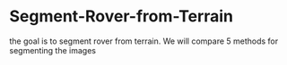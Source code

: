 # Segment-Rover-from-Terrain
the goal is to segment rover from terrain. We will compare 5 methods for segmenting the images
